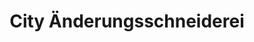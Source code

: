 ---
title: "City Änderungsschneiderei"
url: /winnenden/city-aenderungsschneiderei/
shop: Schneiderei
---